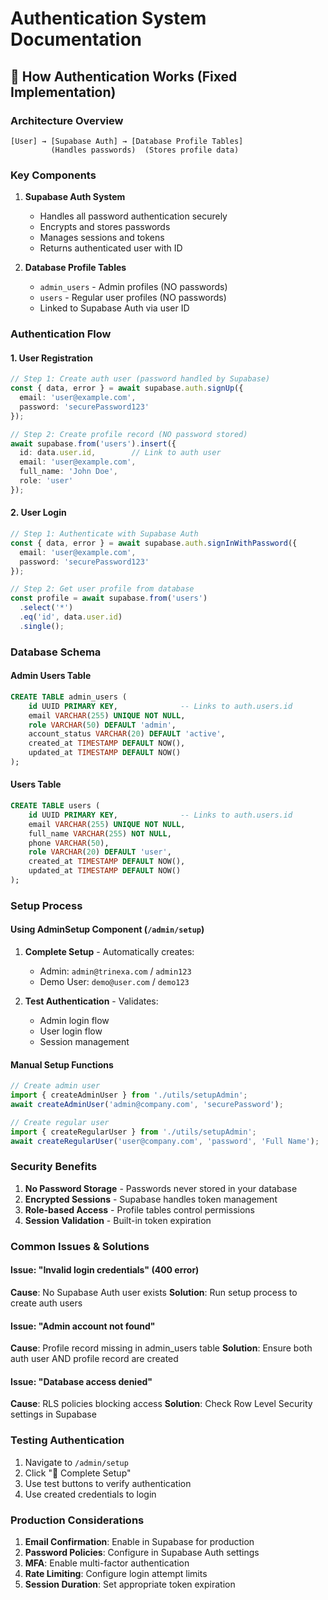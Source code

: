 # Authentication System Documentation

## 🔐 How Authentication Works (Fixed Implementation)

### Architecture Overview

```
[User] → [Supabase Auth] → [Database Profile Tables]
         (Handles passwords)  (Stores profile data)
```

### Key Components

1. **Supabase Auth System**
   - Handles all password authentication securely
   - Encrypts and stores passwords
   - Manages sessions and tokens
   - Returns authenticated user with ID

2. **Database Profile Tables**
   - `admin_users` - Admin profiles (NO passwords)
   - `users` - Regular user profiles (NO passwords)
   - Linked to Supabase Auth via user ID

### Authentication Flow

#### 1. User Registration
```typescript
// Step 1: Create auth user (password handled by Supabase)
const { data, error } = await supabase.auth.signUp({
  email: 'user@example.com',
  password: 'securePassword123'
});

// Step 2: Create profile record (NO password stored)
await supabase.from('users').insert({
  id: data.user.id,        // Link to auth user
  email: 'user@example.com',
  full_name: 'John Doe',
  role: 'user'
});
```

#### 2. User Login
```typescript
// Step 1: Authenticate with Supabase Auth
const { data, error } = await supabase.auth.signInWithPassword({
  email: 'user@example.com',
  password: 'securePassword123'
});

// Step 2: Get user profile from database
const profile = await supabase.from('users')
  .select('*')
  .eq('id', data.user.id)
  .single();
```

### Database Schema

#### Admin Users Table
```sql
CREATE TABLE admin_users (
    id UUID PRIMARY KEY,              -- Links to auth.users.id
    email VARCHAR(255) UNIQUE NOT NULL,
    role VARCHAR(50) DEFAULT 'admin',
    account_status VARCHAR(20) DEFAULT 'active',
    created_at TIMESTAMP DEFAULT NOW(),
    updated_at TIMESTAMP DEFAULT NOW()
);
```

#### Users Table  
```sql
CREATE TABLE users (
    id UUID PRIMARY KEY,              -- Links to auth.users.id
    email VARCHAR(255) UNIQUE NOT NULL,
    full_name VARCHAR(255) NOT NULL,
    phone VARCHAR(50),
    role VARCHAR(20) DEFAULT 'user',
    created_at TIMESTAMP DEFAULT NOW(),
    updated_at TIMESTAMP DEFAULT NOW()
);
```

### Setup Process

#### Using AdminSetup Component (`/admin/setup`)

1. **Complete Setup** - Automatically creates:
   - Admin: `admin@trinexa.com` / `admin123`
   - Demo User: `demo@user.com` / `demo123`

2. **Test Authentication** - Validates:
   - Admin login flow
   - User login flow
   - Session management

#### Manual Setup Functions

```typescript
// Create admin user
import { createAdminUser } from './utils/setupAdmin';
await createAdminUser('admin@company.com', 'securePassword');

// Create regular user  
import { createRegularUser } from './utils/setupAdmin';
await createRegularUser('user@company.com', 'password', 'Full Name');
```

### Security Benefits

1. **No Password Storage** - Passwords never stored in your database
2. **Encrypted Sessions** - Supabase handles token management
3. **Role-based Access** - Profile tables control permissions
4. **Session Validation** - Built-in token expiration

### Common Issues & Solutions

#### Issue: "Invalid login credentials" (400 error)
**Cause**: No Supabase Auth user exists
**Solution**: Run setup process to create auth users

#### Issue: "Admin account not found"
**Cause**: Profile record missing in admin_users table
**Solution**: Ensure both auth user AND profile record are created

#### Issue: "Database access denied"
**Cause**: RLS policies blocking access
**Solution**: Check Row Level Security settings in Supabase

### Testing Authentication

1. Navigate to `/admin/setup`
2. Click "🚀 Complete Setup"
3. Use test buttons to verify authentication
4. Use created credentials to login

### Production Considerations

1. **Email Confirmation**: Enable in Supabase for production
2. **Password Policies**: Configure in Supabase Auth settings
3. **MFA**: Enable multi-factor authentication
4. **Rate Limiting**: Configure login attempt limits
5. **Session Duration**: Set appropriate token expiration

